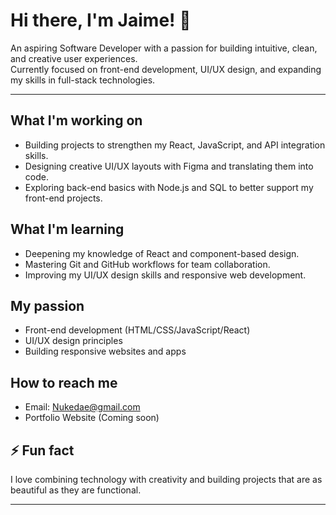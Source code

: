 # Hi there, I'm Jaime! 👋

An aspiring Software Developer with a passion for building intuitive, clean, and creative user experiences.  
Currently focused on front-end development, UI/UX design, and expanding my skills in full-stack technologies.

---

##  What I'm working on
- Building projects to strengthen my React, JavaScript, and API integration skills.
- Designing creative UI/UX layouts with Figma and translating them into code.
- Exploring back-end basics with Node.js and SQL to better support my front-end projects.

##  What I'm learning
- Deepening my knowledge of React and component-based design.
- Mastering Git and GitHub workflows for team collaboration.
- Improving my UI/UX design skills and responsive web development.

##  My passion 
- Front-end development (HTML/CSS/JavaScript/React)
- UI/UX design principles
- Building responsive websites and apps

##  How to reach me
- Email: Nukedae@gmail.com
- Portfolio Website (Coming soon)

## ⚡ Fun fact
I love combining technology with creativity and building projects that are as beautiful as they are functional.

---

